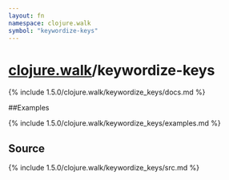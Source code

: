 ```yaml
---
layout: fn
namespace: clojure.walk
symbol: "keywordize-keys"
---
```


# [clojure.walk](../)/keywordize-keys

{% include 1.5.0/clojure.walk/keywordize_keys/docs.md %}

##Examples

{% include 1.5.0/clojure.walk/keywordize_keys/examples.md %}
## Source
{% include 1.5.0/clojure.walk/keywordize_keys/src.md %}

